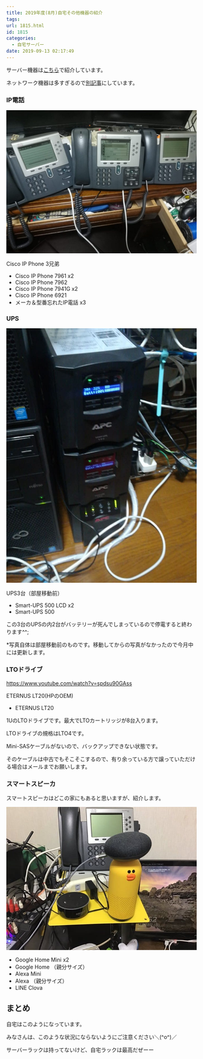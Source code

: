```yaml
---
title: 2019年度(8月)自宅その他機器の紹介
tags:
url: 1815.html
id: 1815
categories:
  - 自宅サーバー
date: 2019-09-13 02:17:49
---
```


サーバー機器は[こちら](https://yoneyannet.com/2019%E5%B9%B4%E5%BA%A68%E6%9C%88%E8%87%AA%E5%AE%85%E3%82%B5%E3%83%BC%E3%83%90%E3%83%BC%E3%81%AE%E7%B4%B9%E4%BB%8B/)で紹介しています。

ネットワーク機器は多すぎるので[別記事](https://yoneyannet.com/2019%E5%B9%B4%E5%BA%A68%E6%9C%88%E8%87%AA%E5%AE%85%E3%83%8D%E3%83%83%E3%83%88%E3%83%AF%E3%83%BC%E3%82%AF%E6%A9%9F%E5%99%A8%E3%81%AE%E7%B4%B9%E4%BB%8B/)にしています。

### IP電話

![](/images/server/home/2019/09/ipphone.jpg)

Cisco IP Phone 3兄弟

*   Cisco IP Phone 7961 x2
*   Cisco IP Phone 7962
*   Cisco IP Phone 7941G x2
*   Cisco IP Phone 6921
*   メーカ＆型番忘れたIP電話 x3

### UPS

![](/images/server/home/2019/09/UPS.jpg)

UPS3台（部屋移動前）

*   Smart-UPS 500 LCD x2
*   Smart-UPS 500

この3台のUPSの内2台がバッテリーが死んでしまっているので停電すると終わります^^;

*写真自体は部屋移動前のものです。移動してからの写真がなかったので今月中には更新します。

### LTOドライブ

https://www.youtube.com/watch?v=spdsu90GAss

ETERNUS LT20(HPのOEM)

*   ETERNUS LT20

1UのLTOドライブです。最大でLTOカートリッジが8台入ります。

LTOドライブの規格はLTO4です。

Mini-SASケーブルがないので、バックアップできない状態です。

そのケーブルは中古でもそこそこするので、有り余っている方で譲っていただける場合はメールまでお願いします。

### スマートスピーカ

スマートスピーカはどこの家にもあると思いますが、紹介します。

![](/images/server/home/2019/09/smartspeaker.jpeg)

*   Google Home Mini x2
*   Google Home （親分サイズ）
*   Alexa Mini
*   Alexa （親分サイズ）
*   LINE Clova

まとめ
---

自宅はこのようになっています。

みなさんは、このような状況にならないようにご注意ください＼(^o^)／

サーバーラックは持ってないけど、自宅ラックは最高だぜーー